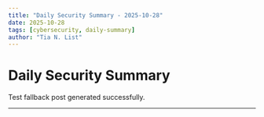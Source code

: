 ```yaml
---
title: "Daily Security Summary - 2025-10-28"
date: 2025-10-28
tags: [cybersecurity, daily-summary]
author: "Tia N. List"
---
```


# Daily Security Summary

Test fallback post generated successfully.

---

